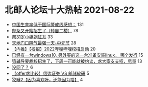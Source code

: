 # 北邮人论坛十大热帖 2021-08-22

- [中国生育率低于国际警戒线感想：](https://bbs.byr.cn/article/StudyShare/201554) 131
- [邮条又开始招生了（转自二楼）](https://bbs.byr.cn/article/Picture/3297371) 78
- [帮31岁小姐姐征友](https://bbs.byr.cn/article/Friends/2002902) 33
- [天地门口阴气最强一天-中元节](https://bbs.byr.cn/article/Talking/6295831) 28
- [【内推】【校招】2022哔哩哔哩校招启动](https://bbs.byr.cn/article/BYRatSH/8678) 20
- [已经有一台windows10, 另外买的这一台准备安装linux。 哪个发行](https://bbs.byr.cn/article/Linux/160230) 15
- [猿辅导要裁校招生了，下周一可能就被约谈，求大家支支招，尽量](https://bbs.byr.cn/article/WorkLife/1172105) 13
- [没网了？](https://bbs.byr.cn/article/BUPTNet/105604) 6
- [【offer求比较】信达证券 VS 邮储软研](https://bbs.byr.cn/article/Job/2139972) 5
- [狡辩2【因为喜欢呀，还能因为啥】](https://bbs.byr.cn/article/Feeling/3176430) 4


